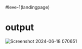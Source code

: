 #leve-1(landingpage)

# output

![Screenshot 2024-06-18 070651](https://github.com/pithanagasanjay/OIB_SIP/assets/173048237/919e3c23-a6d5-4c78-b963-9ad62ee2214c)

